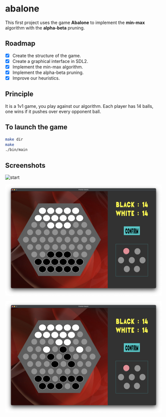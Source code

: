 # abalone

This first project uses the game **Abalone** to implement the **min-max** algorithm with the **alpha-beta** pruning.

## Roadmap
- [x] Create the structure of the game.
- [x] Create a graphical interface in SDL2.
- [x] Implement the min-max algorithm.
- [x] Implement the alpha-beta pruning.
- [x] Improve our heuristics.

## Principle
It is a 1v1 game, you play against our algorithm.
Each player has 14 balls, one wins if it pushes over every opponent ball.

<!-- ### Rules -->


<!-- ### Goal -->
<!-- The goal is to push every ball of the opponent out of the board. -->

## To launch the game
```bash
make dir
make
./bin/main
```

## Screenshots

![start](res/start.png)

![game beginning](res/play1.png)

![game](res/play2.png)
